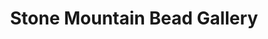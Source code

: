 ---
title: "Stone Mountain Bead Gallery"
url: /albuquerque/stone-mountain-bead-gallery/
shop: Basteln
---